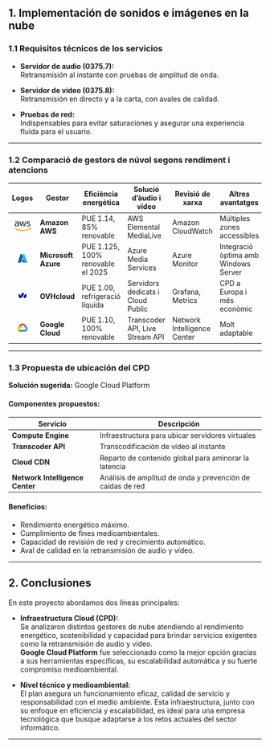 ## 1. Implementación de sonidos e imágenes en la nube

### 1.1 Requisitos técnicos de los servicios

- **Servidor de audio (0375.7):**  
  Retransmisión al instante con pruebas de amplitud de onda.

- **Servidor de vídeo (0375.8):**  
  Retransmisión en directo y a la carta, con avales de calidad.

- **Pruebas de red:**  
  Indispensables para evitar saturaciones y asegurar una experiencia fluida para el usuario.

---

### 1.2 Comparació de gestors de núvol segons rendiment i atencions

| **Logos** | **Gestor**         | **Eficiència energètica**              | **Solució d’àudio i vídeo**           | **Revisió de xarxa**                  | **Altres avantatges**                                   |
|:--:|--------------------|------------------------------------------|----------------------------------------|----------------------------------------|----------------------------------------------------------|
| <img src="../img/AWS.png" height="20">         | **Amazon AWS**     | PUE 1.14, 85% renovable                | AWS Elemental MediaLive               | Amazon CloudWatch                     | Múltiples zones accessibles                              |
| <img src="../img/Azure.png" height="20">       | **Microsoft Azure**| PUE 1.125, 100% renovable el 2025     | Azure Media Services                  | Azure Monitor                         | Integració òptima amb Windows Server                     |
| <img src="../img/ovhcloud.png" height="20">    | **OVHcloud**       | PUE 1.09, refrigeració líquida         | Servidors dedicats i Cloud Public     | Grafana, Metrics                      | CPD a Europa i més econòmic                              |
| <img src="../img/googlecloud.png" height="20"> | **Google Cloud**   | PUE 1.10, 100% renovable               | Transcoder API, Live Stream API       | Network Intelligence Center           | Molt adaptable                                           |

---

### 1.3 Propuesta de ubicación del CPD

**Solución sugerida:** Google Cloud Platform

#### Componentes propuestos:

| **Servicio**               | **Descripción**                                                         |
|---------------------------|-------------------------------------------------------------------------|
| **Compute Engine**        | Infraestructura para ubicar servidores virtuales                        |
| **Transcoder API**        | Transcodificación de vídeo al instante                                  |
| **Cloud CDN**             | Reparto de contenido global para aminorar la latencia                   |
| **Network Intelligence Center** | Análisis de amplitud de onda y prevención de caídas de red          |

#### Beneficios:

- Rendimiento energético máximo.
- Cumplimiento de fines medioambientales.
- Capacidad de revisión de red y crecimiento automático.
- Aval de calidad en la retransmisión de audio y vídeo.

---

## 2. Conclusiones

En este proyecto abordamos dos líneas principales:

- **Infraestructura Cloud (CPD):**  
  Se analizaron distintos gestores de nube atendiendo al rendimiento energético, sostenibilidad y capacidad para brindar servicios exigentes como la retransmisión de audio y vídeo.  
  **Google Cloud Platform** fue seleccionado como la mejor opción gracias a sus herramientas específicas, su escalabilidad automática y su fuerte compromiso medioambiental.

- **Nivel técnico y medioambiental:**  
  El plan asegura un funcionamiento eficaz, calidad de servicio y responsabilidad con el medio ambiente. Esta infraestructura, junto con su enfoque en eficiencia y escalabilidad, es ideal para una empresa tecnológica que busque adaptarse a los retos actuales del sector informático.

---
